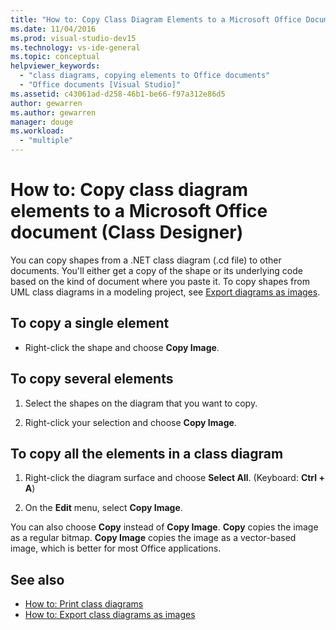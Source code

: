 ```yaml
---
title: "How to: Copy Class Diagram Elements to a Microsoft Office Document (Class Designer)"
ms.date: 11/04/2016
ms.prod: visual-studio-dev15
ms.technology: vs-ide-general
ms.topic: conceptual
helpviewer_keywords:
  - "class diagrams, copying elements to Office documents"
  - "Office documents [Visual Studio]"
ms.assetid: c43061ad-d258-46b1-be66-f97a312e86d5
author: gewarren
ms.author: gewarren
manager: douge
ms.workload:
  - "multiple"
---
```

# How to: Copy class diagram elements to a Microsoft Office document (Class Designer)

You can copy shapes from a .NET class diagram (.cd file) to other documents. You'll either get a copy of the shape or its underlying code based on the kind of document where you paste it. To copy shapes from UML class diagrams in a modeling project, see [Export diagrams as images](../../modeling/export-diagrams-as-images.md).

## To copy a single element

-   Right-click the shape and choose **Copy Image**.

## To copy several elements

1.  Select the shapes on the diagram that you want to copy.

2.  Right-click your selection and choose **Copy Image**.

## To copy all the elements in a class diagram

1.  Right-click the diagram surface and choose **Select All**. (Keyboard: **Ctrl + A**)

2.  On the **Edit** menu, select **Copy Image**.

You can also choose **Copy** instead of **Copy Image**. **Copy** copies the image as a regular bitmap. **Copy Image** copies the image as a vector-based image, which is better for most Office applications.

## See also

- [How to: Print class diagrams](how-to-print-class-diagrams.md)
- [How to: Export class diagrams as images](how-to-export-class-diagrams-as-images.md)
